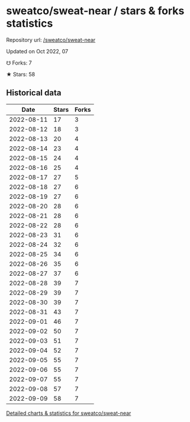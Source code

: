 # sweatco/sweat-near / stars & forks statistics

Repository url: [/sweatco/sweat-near](https://github.com/sweatco/sweat-near)

Updated on Oct 2022, 07

☋ Forks: 7

★ Stars: 58

## Historical data
| Date | Stars | Forks |
|------|-------|-------|
| 2022-08-11 | 17 | 3 | 
| 2022-08-12 | 18 | 3 | 
| 2022-08-13 | 20 | 4 | 
| 2022-08-14 | 23 | 4 | 
| 2022-08-15 | 24 | 4 | 
| 2022-08-16 | 25 | 4 | 
| 2022-08-17 | 27 | 5 | 
| 2022-08-18 | 27 | 6 | 
| 2022-08-19 | 27 | 6 | 
| 2022-08-20 | 28 | 6 | 
| 2022-08-21 | 28 | 6 | 
| 2022-08-22 | 28 | 6 | 
| 2022-08-23 | 31 | 6 | 
| 2022-08-24 | 32 | 6 | 
| 2022-08-25 | 34 | 6 | 
| 2022-08-26 | 35 | 6 | 
| 2022-08-27 | 37 | 6 | 
| 2022-08-28 | 39 | 7 | 
| 2022-08-29 | 39 | 7 | 
| 2022-08-30 | 39 | 7 | 
| 2022-08-31 | 43 | 7 | 
| 2022-09-01 | 46 | 7 | 
| 2022-09-02 | 50 | 7 | 
| 2022-09-03 | 51 | 7 | 
| 2022-09-04 | 52 | 7 | 
| 2022-09-05 | 55 | 7 | 
| 2022-09-06 | 55 | 7 | 
| 2022-09-07 | 55 | 7 | 
| 2022-09-08 | 57 | 7 | 
| 2022-09-09 | 58 | 7 | 


[Detailed charts & statistics for sweatco/sweat-near](https://reviewgithub.com/rep/sweatco/sweat-near)
